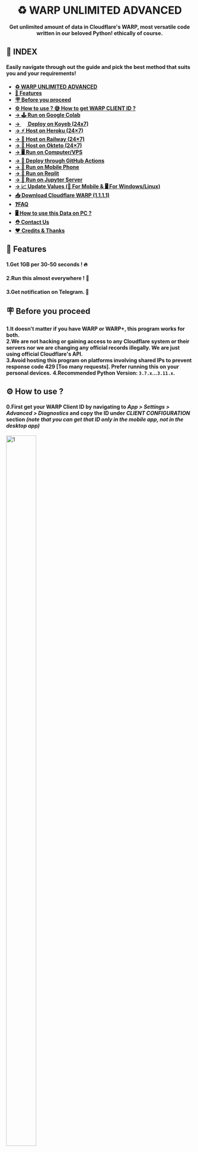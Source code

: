 <div align="center">
<a name="warp-unlimited-new-methods"></a>

# ♻️ WARP UNLIMITED ADVANCED
**Get unlimited amount of data in Cloudflare's WARP, most versatile code written in our beloved Python! ethically of course.**
</div>

## **📑 INDEX**
#### **Easily navigate through out the guide and pick the best method that suits you and your requirements!**
+ [**♻️ WARP UNLIMITED ADVANCED**](#warp-unlimited-new-methods)
+ [**📑 Features**](#features)
+ [**🪧 Before you proceed**](#before-you-proceed)
+ [**⚙️ How to use ? 😅 How to get WARP CLIENT ID ?**](#how-to-use)
+ [**→ 🕹️ Run on Google Colab**](#run-on-google-colab)
+ <b><a href="#deploy-to-koyeb">→ <img src="https://user-images.githubusercontent.com/87380104/205833766-633843a2-d802-4c72-8732-70d826d5c144.png" height="15" width="15">  Deploy on Koyeb (24x7)</a></b>
+ [**→ ⚡ Host on Heroku (24×7)**](#host-on-heroku)
+ [**→ 🧿 Host on Railway (24×7)**](#host-on-railway)
+ [**→ 🪬 Host on Okteto (24×7)**](#host-on-okteto)
+ [**→ 🖥️ Run on Computer/VPS**](#run-on-computer)
+ [**→ 🧫 Deploy through GitHub Actions**](#deploy-using-github-actions)
+ [**→ 📲 Run on Mobile Phone**](#run-on-mobile-phone)
+ [**→ 🎲 Run on Replit**](#run-on-replit)
+ [**→ 🧰 Run on Jupyter Server**](#run-on-jupyter-server)
+ [**→ 📈 Update Values (📲 For Mobile & 🖥️ For Windows/Linux)**](#update-values)
+ [**📥 Download Cloudflare WARP (1.1.1.1)**](#download-cloudflare-warp-1111)
+ [**❓FAQ**](#faq)
+ [**🖥️ How to use this Data on PC ?**](#how-to-use-this-data-on-pc)
+ [**⛑ Contact Us**](#contact-us)
+ [**❤️ Credits & Thanks**](#credits-thanks)

<a name="features"></a>

## **📑 Features**
#### **1.Get 1GB per 30-50 seconds ! 🔥**
#### **2.Run this almost everywhere ! 🤗**
#### **3.Get notification on Telegram. 🔔**

<a name="before-you-proceed"></a>

## **🪧 Before you proceed** 
**1.It doesn't matter if you have WARP or WARP+, this program works for both.** <br>
**2.We are not hacking or gaining access to any Cloudflare system or their servers nor we are changing any official records illegally. We are just using official Cloudflare's API.**<br>
**3.Avoid hosting this program on platforms involving shared IPs to prevent response code 429 [Too many requests]. Prefer running this on your personal devices.**
**4.Recommended Python Version: `3.7.x`...`3.11.x`.**

<a name="how-to-use"></a>

## **⚙️ How to use ?**
#### **0.First get your WARP Client ID by navigating to *App > Settings > Advanced > Diagnostics* and copy the ID under *CLIENT CONFIGURATION* section *(note that you can get that ID only in the mobile app, not in the desktop app)***
<img src="Img/1.jpg" height="70%" width="40%" alt="1">

<a name="variables"></a>
## **✏️ Variables**
**Below given variables should be filled in `config.py` file or can be passed as Environment Variables (ENVs), added to this you can also enable `INTERACTIVE_MODE` to enter new values during each run.**
- **`ENV`: Set it to `True` to let program get values from system environment or `False` if you are filling it in `config.py` itself or in case of `INTERACTIVE_MODE`. `bool`**
- **`INTERACTIVE_MODE`: Set it to `True` if you want program to ask for new values during each run or simply `False`. `bool`**
- **`WARP_CLIENT_ID`: Enter your WARP Client ID. [How to get?](#how-to-use). `str`**
- **`SEND_LOG`: Get notification on Telegram regarding total data generated, total attempts & failed attempts. Value can be  `True` or `False` only. `bool`**
- **`TELEGRAM_BOT_TOKEN`: Enter Telegram Bot Token from [@BotFather](https://botfather.t.me/). Required if `SEND_LOG` is `True`. `str`**
- **`CHAT_ID`: Enter chat id of chat (channel or group) where you want to get log message from your bot like `-1234567890` (for private chats) or @mychannel and @mygroup (for public chats). You can also pass ID of a particular user to get log message as personal message by bot but make sure to send /start command to bot as personal message (in order to authorize the bot). `str`**
- **`HIDE_WC_ID`: To hide your WARP Client ID from log message. Value can be `True` or `False` only. `bool`**

<a name="run-on-google-colab"></a>

## **🕹️ Run on Google Colab**
#### **1.Open code on Google Colab: [Open NoteBook](https://colab.research.google.com/github/TheCaduceus/WARP-UNLIMITED-ADVANCED/blob/main/ipynb/Colab.ipynb)**  
#### **2.Now enter your WARP Client ID and run The WARP (1.1.1.1) Code as shown in the Image *(click on the Play button on top-left corner)***
![3](./Img/3.jpg)

<a name="deploy-to-koyeb"></a>

<h2> <b><img src="https://user-images.githubusercontent.com/87380104/205833766-633843a2-d802-4c72-8732-70d826d5c144.png" height="20" width="20">  Deploy on Koyeb</b> </h2>

<b>Run program totally for free on Koyeb with single click deployment button!</b>
#### **1.Click the following one-click deployment button:**
[![Deploy to Koyeb](https://www.koyeb.com/static/images/deploy/button.svg)](https://app.koyeb.com/apps/deploy?type=docker&image=ghcr.io/thecaduceus/warp-unlimited-docker:koyeb&name=warpunlimitedadvanced&ports=8080;http;/&env[WARP_CLIENT_ID]=Enter-WARP-ID&env[SEND_LOG]=False&env[CHAT_ID]=Enter-CHAT-ID&env[TELEGRAM_BOT_TOKEN]=Enter--TOKEN&env[HIDE_WC_ID]=Enter-Value)
#### **2.Fill the given variables as [discussed above](#variables) and click `Deploy`.**
![image](https://user-images.githubusercontent.com/87380104/230634974-b846bf74-f424-49c6-b790-d19957f00315.png)
#### **3.While deployment, you can choose `Nano` instance type since it requires <256 RAM.**
![image](https://user-images.githubusercontent.com/87380104/205841570-6a43c020-eecf-4574-8c53-41f9454b5d79.png)
#### **⛔NOTE: This method uses ready-to-use Docker image made specially for Koyeb, hence any change requires building of new image with NPM's `http-server` or `Flask` to listen on port `8000` & `8080`.**

<a name="host-on-heroku"></a>

## **⚡Host on Heroku**
#### **1.First click the following deploy button.**
[![Deploy on Heroku](./Img/Heroku%20Deployment%20Button.png)](https://heroku.com/deploy?template=https://github.com/TheCaduceus/WARP-UNLIMITED-ADVANCED/tree/sys-env)
#### **2.Now, enter the values as discussed above and click 'Deplo' button.**
![image](https://user-images.githubusercontent.com/87380104/230636731-f0ababe9-be29-46c5-813c-35ff34dc24db.png)
#### **3.After deployment, click "Manage App" button and then click "Resources Tab" and enable the dyno.**
![5](./Img/5.png)

#### **4.Done! now you can check logs.**

<a name="host-on-railway"></a>

## **🧿 Host on Railway**
#### **1.First, create account or login on [Railway](https://railway.app/)**
![](./Img/3.1.png)

#### **2.Now click the following Railway deployment button:**
[![Deploy on Railway](https://railway.app/button.svg)](https://railway.app/new/template/e0er7k?referralCode=PFHpF8)

#### **3.Now, enter the values as discussed above and click 'Deploy' button.**

<a name="host-on-okteto"></a>

## **🪬 Host on Okteto**
#### **1.First create your Okteto account. You need one GitHub account as Okteto support only one Method to either create or login: [Create Account](https://cloud.okteto.com/#/login)**
![](./Img/1.1.png)

#### **2.Now [import](https://github.com/new/import) this Repository and deploy it on Okteto.**
#### **3.After that, carefully add the values as discussed above in Okteto deployment page.**
#### **4.Once done, click on Launch button to deploy your repository.**
#### **5.Additionally, you can setup cron-job using [Cron-Job.org](https://cron-job.org) to automatically restart your program once it sleeps after 24 hours.**

<a name="run-on-computer"></a>

## **🖥️ Run on Computer/VPS**
#### **1.If your PC not have python & git installed, then install them first:**
**For Windows: (WinGet)**
```
winget install python3.10
winget install Git.Git
```
**For Linux: (APT)**
```
sudo apt-get update && sudo apt-get install -y python3.10 git
```
**For Mac: (HomeBrew)**
```
brew install python@3.10 git
```
#### **2.Download Repository:**
```
git clone https://github.com/TheCaduceus/WARP-UNLIMITED-ADVANCED.git
```
#### **3.Install requirements:**
```
pip install -r requirements.txt
```
#### **4.Fill `config.py` as [discussed here](#variables).**
#### **5.Run the program:**
```
py warp-plus.py
```
#### **6.Logs can be accessed in `runtime-log.txt` file:**
```
cat runtime-log.txt
```

<a name="deploy-using-github-actions"></a>

## **🧫 Deploy using GitHub Actions**
#### **1.First fork this Repository.**
![](./Img/3.2.jpeg)
#### **2.Now open the settings of your forked repository and click Secrets → Actions.**
![](./Img/2.0.jpeg)
#### **3.After doing that, create following values as secret + values [discussed here](#variables):**
+ `HEROKU_API_KEY` - Enter your Heroku API key as value.
+ `HEROKU_APP_NAME` - A unique app name in small letters only.
+ `HEROKU_EMAIL` - Your Heroku Email ID.

#### **4.Go to Actions Tab then click `Deploy on Heroku` and `Run Workflow`. Now it will automatically get deployed on given Heroku Account.**
#### **5.It will take maximum 10 seconds to start the workflow and minimum 1-2 minutes to get deployed !**

<a name="run-on-mobile-phone"></a>

## **📲 Run on Mobile Phone**
#### **1.First Download the Termux app [from here](https://github.com/termux/termux-app/releases/latest) *(Play Store version is deprecated)*.**
#### **2.Now run the following commands in it one by one:**
1.Download Python:
```
pkg install python
```
2.Download Git:
```
pkg install git
```
3.Update all dependencies:
```
termux-setup-storage && pkg update -y && pkg i git python wget
```
4.Download Repository:
```
git clone https://github.com/TheCaduceus/WARP-UNLIMITED-ADVANCED.git
```
5.Install requirements:
```
pip install -r requirements.txt
```
6.Change directory:
```
cd WARP-UNLIMITED-ADVANCED
```
7.Run the program:
```
python warp.py
```
#### **3. After doing above steps, enter your WARP Client ID.**

<a name="run-on-replit"></a>

## **🎲 Run on Replit**
#### **1.Open repl: [Open it](https://replit.com/@TheCaduceus/WARP-UNLIMITED-PROGRAM)**
#### **2.Enter your WARP Client ID and press enter to run the program.**
![image](https://user-images.githubusercontent.com/87380104/230643695-40c8775a-6216-4d0f-a436-6dab863da6c5.png)
#### **3.Additionally, you can fork the repl & edit `config.py` to enable / disable required features.**

<a name="run-on-jupyter-server"></a>

## **🧰 Run on Jupyter Server**
##### **Setting up the Jupyter Server:**
#### **1.First install Python with PIP: [from here](https://www.python.org/downloads/)**
#### **2.Now run the CMD / Powershell as Administrator and execute following commands one-by-one:**
1.To install Jupyter:
```
pip install jupyter
```
2.To install Notebook:
```
pip install notebook
```
3.Start Jupyter Server:
```
python -m notebook
```
#### **3.Once you started your Server, Jupyter will give you its link (as shown in Image), just open it in your Browser.**
![](./Img/jp-1.png)
![](./Img/jp-2.png)
#### **4.Now Download the "Server.ipynb" file: [from here only](https://github.com/TheCaduceus/WARP-UNLIMITED-ADVANCED/blob/main/ipynb/Server.ipynb)**
#### **5.After downloading it, locate that file through your Jupyter server and open it as shown in the image and click Run.**
![](./Img/jupyter-server-pre.png)
#### **6.Now enter your WARP Client ID and press Enter to continue.**

<a name="update-values"></a>

## **📈 Update Values**
#### **After deploying or running this program, you have to update the "Data Remaining" value in your App.**
### **📲 For Mobile:**
#### **Go to *Settings → Advanced → Connection Options → Press Reset Security Keys***
### **🖥️ For Windows:**
#### **Just again enter your activation key!.***
### **🐧 For Linux:**
#### **Get activation key in the mobile app, then open terminal and execute:**
```
warp-cli set-license $KEY_HERE
```

<a name="download-cloudflare-warp-1111"></a>

## **📥 Download Cloudflare WARP (1.1.1.1)**
**Cloudflare's WARP which is based on 1.1.1.1, world's fastest DNS resolver helps you to encrypt your Network traffic and surf the web faster and available for major Operating-Systems (OS):**  
**📱Android: [Download](https://play.google.com/store/apps/details?id=com.cloudflare.onedotonedotonedotone)**  
**📟iOS: [Download](https://itunes.apple.com/us/app/1-1-1-1-faster-internet/id1423538627)**  
**🖥️Windows: [Download](https://1111-releases.cloudflareclient.com/windows/Cloudflare_WARP_Release-x64.msi)**  
**🍎Mac: [Download](https://1111-releases.cloudflareclient.com/mac/Cloudflare_WARP.zip)**  
**💻Linux: [Download](https://pkg.cloudflareclient.com/)**

<a name="faq"></a>

## **❓FAQ**
#### **1.How many instances of the program I can run simultaneously for same account?**
I will recommend to host/run 3 or less than 3 (< 3) instances for each account because Cloudflare's API have request limits. Hosting/Running too many instances can cause "429" error which indicates that API is getting too many requestes from the same account or IP and that's why there is a cooldown timer of 30-50 seconds to prevent this.
#### **2.How to resolve "429" error?**
First make sure you are running 3 or less than 3 (<3) instances of this program for same account and if this error still persist then possible reason can be that you or platform where you hosted this program is making use of shared IPs, prefer using dedicated IPs. Try running this in your personal devices.
#### **3.Will this program cause any kind of ban from Cloudflare?**
No, this program NOT cause ban because it just use the API provided by Cloudflare for referral system. Neither this program create any type of load or bypass any limit set by Cloudflare for their API nor it hacks anything or changes any official record illegally.
#### **4.I deployed it on a platform that allow setting Environment Variables, but program not accepting it?**
Before deploying it on any platform which allow users to set variables in system environment, just make sure you enable `ENV` mode & disable `INTERACTIVE_MODE`.
#### **5.Why use this program? we can simply use any mod of WARP app?**
WARP+ is for lifting the speed cap imposed by Cloudflare on free users which is server-side limit and it can't be bypassed by just modifying client-side code. So, availabe mods of WARP is fake? yes, they are just showing premium branding while doing nothing in reality.

<a name="how-to-use-this-data-on-pc"></a>

## **🖥️ How to use this Data on PC?**
#### **Open the WARP app in your Phone and go to *Settings > Account > Key* and copy the license key, now enter that key in WARP app on Windows or MacOS or Linux.**

<a name="contact-us"></a>

## **⛑ Contact Us**
#### **Join our update channel at Telegram: [@TheCaduceusOfficial](https://t.me/TheCaduceusOfficial)**
#### **Directly contact the developer using [Telegram](https://telegram.me/TheCaduceusHere).**

<a name="credits-thanks"></a>

## **❤️Credits & Thanks**
**[Dr.Caduceus](https://github.com/TheCaduceus): For rewriting the script with httpx, adding Telegram notification, Docker & adding major paas platforms support.**<br>
**[ALI-B](https://github.com/ALIILAPRO): For base repository (now disabled by GitHub).**

